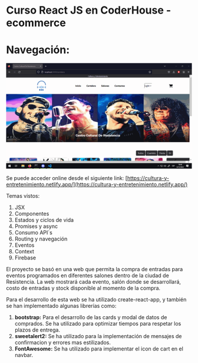 # Curso React JS en CoderHouse - ecommerce

# Navegación:
![alt text](./public/assets/img/app-working.gif)

Se puede acceder online desde el siguiente link: [https://cultura-y-entretenimiento.netlify.app/](https://cultura-y-entretenimiento.netlify.app/)


Temas vistos:
1. JSX
2. Componentes
3. Estados y ciclos de vida
4. Promises y async
5. Consumo API`s
6. Routing y navegación
7. Eventos
8. Context
9. Firebase

El proyecto se basó en una web que permita la compra de entradas para eventos programados en diferentes salones dentro de la ciudad de Resistencia. La web mostrará cada evento, salón donde se desarrollará, costo de entradas y stock disponible al momento de la compra. 

Para el desarrollo de esta web se ha utilizado create-react-app, y también se han implementado algunas librerías como:
1. **bootstrap:** Para el desarrollo de las cards y modal de datos de comprados. Se ha utilizado para optimizar tiempos para respetar los plazos de entrega.
2. **sweetalert2:** Se ha utilizado para la implementación de mensajes de confirmacion y errores mas estilizados. 
3. **FontAwesome:** Se ha utilizado para implementar el icon de cart en el navbar.